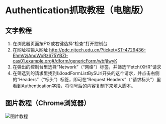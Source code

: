 # Authentication抓取教程（电脑版）
## 文字教程
1. 在浏览器页面按F12或右键选择“检查”打开控制台
2. 在网址栏输入网址 http://pdc.njtech.edu.cn/?ticket=ST-4729436-EhmVzjAndWoRz675YBZl-cas01.example.org#/dform/genericForm/wbfjIwyK
3. 在弹出的控制台里选择“Network”（“网络”）标签，并筛选“Fetch/XHR”请求
4. 在筛选到的请求里找到以loadFormListBySUrl开头的这个请求，并点击右侧的“Headers”（“标头”）标签，即可在“Request Headers”（“请求标头”）里看到Authentication字段，将引号后的内容复制下来填入脚本。

## 图片教程（Chrome浏览器）
![图片教程](./photo.jpg)